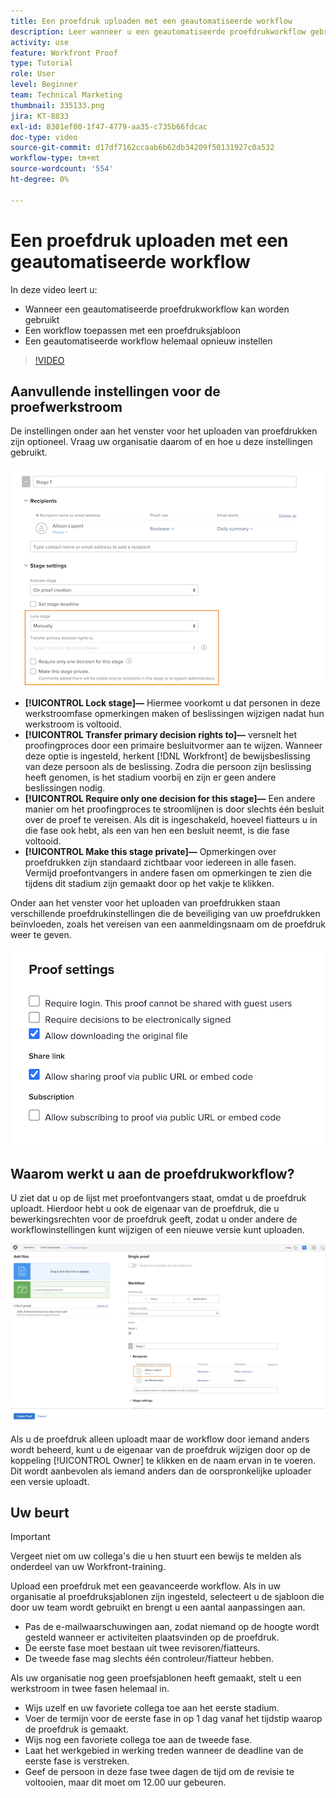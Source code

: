 ```yaml
---
title: Een proefdruk uploaden met een geautomatiseerde workflow
description: Leer wanneer u een geautomatiseerde proefdrukworkflow gebruikt, hoe u een workflow toepast met een proefdruksjabloon en hoe u een geautomatiseerde workflow helemaal zelf instelt.
activity: use
feature: Workfront Proof
type: Tutorial
role: User
level: Beginner
team: Technical Marketing
thumbnail: 335133.png
jira: KT-8833
exl-id: 8301ef00-1f47-4779-aa35-c735b66fdcac
doc-type: video
source-git-commit: d17df7162ccaab6b62db34209f50131927c0a532
workflow-type: tm+mt
source-wordcount: '554'
ht-degree: 0%

---
```


# Een proefdruk uploaden met een geautomatiseerde workflow

In deze video leert u:

* Wanneer een geautomatiseerde proefdrukworkflow kan worden gebruikt
* Een workflow toepassen met een proefdruksjabloon
* Een geautomatiseerde workflow helemaal opnieuw instellen

>[!VIDEO](https://video.tv.adobe.com/v/335133/?quality=12&learn=on&enablevpops)



## Aanvullende instellingen voor de proefwerkstroom

De instellingen onder aan het venster voor het uploaden van proefdrukken zijn optioneel. Vraag uw organisatie daarom of en hoe u deze instellingen gebruikt.

![ een beeld van het [!UICONTROL New Proof] venster met [!UICONTROL Stage settings] benadrukte.](assets/additional-proof-workflow-settings.png)

* **[!UICONTROL Lock stage]—** Hiermee voorkomt u dat personen in deze werkstroomfase opmerkingen maken of beslissingen wijzigen nadat hun werkstroom is voltooid.
* **[!UICONTROL Transfer primary decision rights to]—** versnelt het proofingproces door een primaire besluitvormer aan te wijzen. Wanneer deze optie is ingesteld, herkent [!DNL Workfront] de bewijsbeslissing van deze persoon als de beslissing. Zodra die persoon zijn beslissing heeft genomen, is het stadium voorbij en zijn er geen andere beslissingen nodig.
* **[!UICONTROL Require only one decision for this stage]—** Een andere manier om het proofingproces te stroomlijnen is door slechts één besluit over de proef te vereisen. Als dit is ingeschakeld, hoeveel fiatteurs u in die fase ook hebt, als een van hen een besluit neemt, is die fase voltooid.
* **[!UICONTROL Make this stage private]—** Opmerkingen over proefdrukken zijn standaard zichtbaar voor iedereen in alle fasen. Vermijd proefontvangers in andere fasen om opmerkingen te zien die tijdens dit stadium zijn gemaakt door op het vakje te klikken.

Onder aan het venster voor het uploaden van proefdrukken staan verschillende proefdrukinstellingen die de beveiliging van uw proefdrukken beïnvloeden, zoals het vereisen van een aanmeldingsnaam om de proefdruk weer te geven.

<!--
Learn more about these in the Proof settings section of the Configure a proof article.
-->

![ een beeld van de [!UICONTROL Proof settings] sectie van het proefupload venster.](assets/additional-proof-workflow-settings-2.png)

<!--
### Learn more
* Automated workflow overview
* Automated workflow stages overview
-->

<!--
### Guides
* Plan an advanced workflow worksheet
-->

## Waarom werkt u aan de proefdrukworkflow?

U ziet dat u op de lijst met proefontvangers staat, omdat u de proefdruk uploadt. Hierdoor hebt u ook de eigenaar van de proefdruk, die u bewerkingsrechten voor de proefdruk geeft, zodat u onder andere de workflowinstellingen kunt wijzigen of een nieuwe versie kunt uploaden.

![ een beeld van het proefupload venster met de proefeigenaar die in de lijst van ontvangers wordt benadrukt.](assets/proof-owner.png)

Als u de proefdruk alleen uploadt maar de workflow door iemand anders wordt beheerd, kunt u de eigenaar van de proefdruk wijzigen door op de koppeling [!UICONTROL Owner] te klikken en de naam ervan in te voeren. Dit wordt aanbevolen als iemand anders dan de oorspronkelijke uploader een versie uploadt.

## Uw beurt

>[!IMPORTANT]
>
>Vergeet niet om uw collega&#39;s die u hen stuurt een bewijs te melden als onderdeel van uw Workfront-training.


Upload een proefdruk met een geavanceerde workflow. Als in uw organisatie al proefdruksjablonen zijn ingesteld, selecteert u de sjabloon die door uw team wordt gebruikt en brengt u een aantal aanpassingen aan.

* Pas de e-mailwaarschuwingen aan, zodat niemand op de hoogte wordt gesteld wanneer er activiteiten plaatsvinden op de proefdruk.
* De eerste fase moet bestaan uit twee revisoren/fiatteurs.
* De tweede fase mag slechts één controleur/fiatteur hebben.

Als uw organisatie nog geen proefsjablonen heeft gemaakt, stelt u een werkstroom in twee fasen helemaal in.

* Wijs uzelf en uw favoriete collega toe aan het eerste stadium.
* Voer de termijn voor de eerste fase in op 1 dag vanaf het tijdstip waarop de proefdruk is gemaakt.
* Wijs nog een favoriete collega toe aan de tweede fase.
* Laat het werkgebied in werking treden wanneer de deadline van de eerste fase is verstreken.
* Geef de persoon in deze fase twee dagen de tijd om de revisie te voltooien, maar dit moet om 12.00 uur gebeuren.


